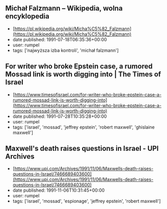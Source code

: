 ## Michał Falzmann – Wikipedia, wolna encyklopedia
 - [https://pl.wikipedia.org/wiki/Micha%C5%82_Falzmann](https://pl.wikipedia.org/wiki/Micha%C5%82_Falzmann)
 - date published: 1991-07-18T06:35:36+00:00
 - user: rumpel
 - tags: ['najwyższa izba kontroli', 'michał falzmann']

## For writer who broke Epstein case, a rumored Mossad link is worth digging into | The Times of Israel
 - [https://www.timesofisrael.com/for-writer-who-broke-epstein-case-a-rumored-mossad-link-is-worth-digging-into](https://www.timesofisrael.com/for-writer-who-broke-epstein-case-a-rumored-mossad-link-is-worth-digging-into)
 - date published: 1991-07-28T10:35:28+00:00
 - user: rumpel
 - tags: ['israel', 'mossad', 'jeffrey epstein', 'robert maxwell', 'ghislaine maxwell']

## Maxwell's death raises questions in Israel - UPI Archives
 - [https://www.upi.com/Archives/1991/11/06/Maxwells-death-raises-questions-in-Israel/7466689403600](https://www.upi.com/Archives/1991/11/06/Maxwells-death-raises-questions-in-Israel/7466689403600)
 - date published: 1991-11-06T10:31:45+00:00
 - user: rumpel
 - tags: ['israel', 'mossad', 'espionage', 'jeffrey epstein', 'robert maxwell']

